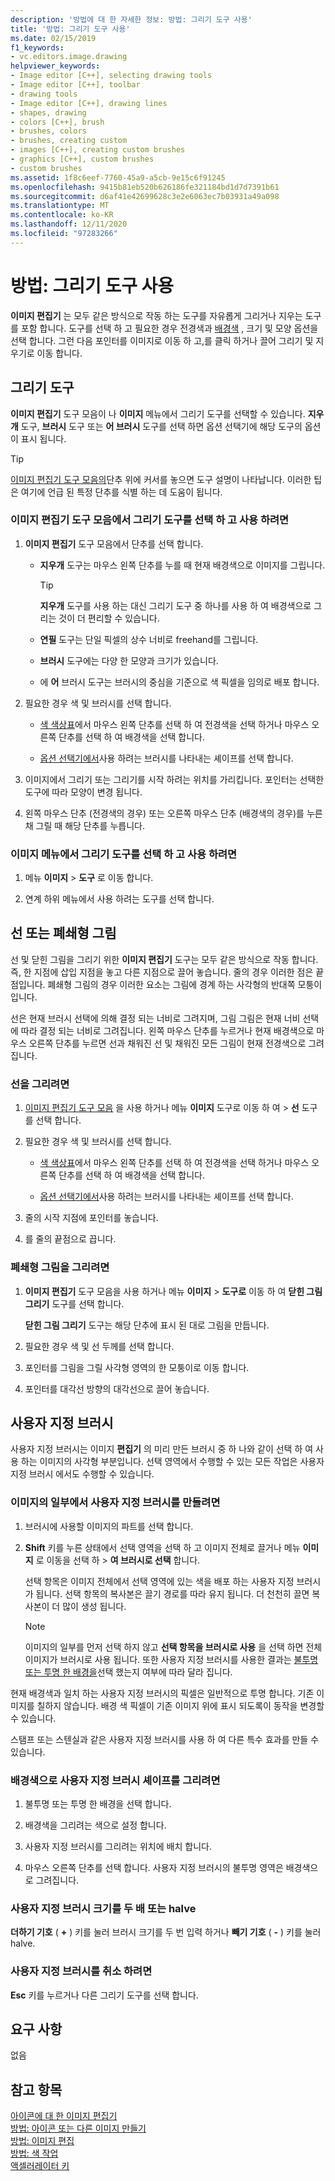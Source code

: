 ```yaml
---
description: '방법에 대 한 자세한 정보: 방법: 그리기 도구 사용'
title: '방법: 그리기 도구 사용'
ms.date: 02/15/2019
f1_keywords:
- vc.editors.image.drawing
helpviewer_keywords:
- Image editor [C++], selecting drawing tools
- Image editor [C++], toolbar
- drawing tools
- Image editor [C++], drawing lines
- shapes, drawing
- colors [C++], brush
- brushes, colors
- brushes, creating custom
- images [C++], creating custom brushes
- graphics [C++], custom brushes
- custom brushes
ms.assetid: 1f8c6eef-7760-45a9-a5cb-9e15c6f91245
ms.openlocfilehash: 9415b81eb520b626186fe321184bd1d7d7391b61
ms.sourcegitcommit: d6af41e42699628c3e2e6063ec7b03931a49a098
ms.translationtype: MT
ms.contentlocale: ko-KR
ms.lasthandoff: 12/11/2020
ms.locfileid: "97283266"
---
```

# <a name="how-to-use-a-drawing-tool"></a>방법: 그리기 도구 사용

**이미지 편집기** 는 모두 같은 방식으로 작동 하는 도구를 자유롭게 그리거나 지우는 도구를 포함 합니다. 도구를 선택 하 고 필요한 경우 전경색과 [배경색](./image-editor-for-icons.md) , 크기 및 모양 옵션을 선택 합니다. 그런 다음 포인터를 이미지로 이동 하 고,를 클릭 하거나 끌어 그리기 및 지우기로 이동 합니다.

## <a name="drawing-tools"></a>그리기 도구

**이미지 편집기** 도구 모음이 나 **이미지** 메뉴에서 그리기 도구를 선택할 수 있습니다. **지우개** 도구, **브러시** 도구 또는 **어 브러시** 도구를 선택 하면 옵션 선택기에 해당 도구의 옵션이 표시 됩니다.

> [!TIP]
> [이미지 편집기 도구 모음의](./image-editor-for-icons.md)단추 위에 커서를 놓으면 도구 설명이 나타납니다. 이러한 팁은 여기에 언급 된 특정 단추를 식별 하는 데 도움이 됩니다.

### <a name="to-select-and-use-a-drawing-tool-from-the-image-editor-toolbar"></a>이미지 편집기 도구 모음에서 그리기 도구를 선택 하 고 사용 하려면

1. **이미지 편집기** 도구 모음에서 단추를 선택 합니다.

   - **지우개** 도구는 마우스 왼쪽 단추를 누를 때 현재 배경색으로 이미지를 그립니다.

      > [!TIP]
      > **지우개** 도구를 사용 하는 대신 그리기 도구 중 하나를 사용 하 여 배경색으로 그리는 것이 더 편리할 수 있습니다.

   - **연필** 도구는 단일 픽셀의 상수 너비로 freehand를 그립니다.

   - **브러시** 도구에는 다양 한 모양과 크기가 있습니다.

   - 에 **어** 브러시 도구는 브러시의 중심을 기준으로 색 픽셀을 임의로 배포 합니다.

1. 필요한 경우 색 및 브러시를 선택 합니다.

   - [색 색상표](./image-editor-for-icons.md)에서 마우스 왼쪽 단추를 선택 하 여 전경색을 선택 하거나 마우스 오른쪽 단추를 선택 하 여 배경색을 선택 합니다.

   - [옵션 선택기에서](./image-editor-for-icons.md)사용 하려는 브러시를 나타내는 셰이프를 선택 합니다.

1. 이미지에서 그리기 또는 그리기를 시작 하려는 위치를 가리킵니다. 포인터는 선택한 도구에 따라 모양이 변경 됩니다.

1. 왼쪽 마우스 단추 (전경색의 경우) 또는 오른쪽 마우스 단추 (배경색의 경우)를 누른 채 그릴 때 해당 단추를 누릅니다.

### <a name="to-select-and-use-a-drawing-tool-from-the-image-menu"></a>이미지 메뉴에서 그리기 도구를 선택 하 고 사용 하려면

1. 메뉴 **이미지**  >  **도구** 로 이동 합니다.

1. 연계 하위 메뉴에서 사용 하려는 도구를 선택 합니다.

## <a name="lines-or-closed-figures"></a>선 또는 폐쇄형 그림

선 및 닫힌 그림을 그리기 위한 **이미지 편집기** 도구는 모두 같은 방식으로 작동 합니다. 즉, 한 지점에 삽입 지점을 놓고 다른 지점으로 끌어 놓습니다. 줄의 경우 이러한 점은 끝점입니다. 폐쇄형 그림의 경우 이러한 요소는 그림에 경계 하는 사각형의 반대쪽 모퉁이입니다.

선은 현재 브러시 선택에 의해 결정 되는 너비로 그려지며, 그림 그림은 현재 너비 선택에 따라 결정 되는 너비로 그려집니다. 왼쪽 마우스 단추를 누르거나 현재 배경색으로 마우스 오른쪽 단추를 누르면 선과 채워진 선 및 채워진 모든 그림이 현재 전경색으로 그려집니다.

### <a name="to-draw-a-line"></a>선을 그리려면

1. [이미지 편집기 도구 모음](./image-editor-for-icons.md) 을 사용 하거나 메뉴 **이미지** 도구로 이동 하 여 >   **선** 도구를 선택 합니다.

1. 필요한 경우 색 및 브러시를 선택 합니다.

   - [색 색상표](./image-editor-for-icons.md)에서 마우스 왼쪽 단추를 선택 하 여 전경색을 선택 하거나 마우스 오른쪽 단추를 선택 하 여 배경색을 선택 합니다.

   - [옵션 선택기에서](./image-editor-for-icons.md)사용 하려는 브러시를 나타내는 셰이프를 선택 합니다.

1. 줄의 시작 지점에 포인터를 놓습니다.

1. 를 줄의 끝점으로 끕니다.

### <a name="to-draw-a-closed-figure"></a>폐쇄형 그림을 그리려면

1. **이미지 편집기** 도구 모음을 사용 하거나 메뉴 **이미지**  >  **도구로** 이동 하 여 **닫힌 그림 그리기** 도구를 선택 합니다.

   **닫힌 그림 그리기** 도구는 해당 단추에 표시 된 대로 그림을 만듭니다.

1. 필요한 경우 색 및 선 두께를 선택 합니다.

1. 포인터를 그림을 그릴 사각형 영역의 한 모퉁이로 이동 합니다.

1. 포인터를 대각선 방향의 대각선으로 끌어 놓습니다.

## <a name="custom-brushes"></a>사용자 지정 브러시

사용자 지정 브러시는 이미지 **편집기** 의 미리 만든 브러시 중 하 나와 같이 선택 하 여 사용 하는 이미지의 사각형 부분입니다. 선택 영역에서 수행할 수 있는 모든 작업은 사용자 지정 브러시 에서도 수행할 수 있습니다.

### <a name="to-create-a-custom-brush-from-a-portion-of-an-image"></a>이미지의 일부에서 사용자 지정 브러시를 만들려면

1. 브러시에 사용할 이미지의 파트를 선택 합니다.

1. **Shift** 키를 누른 상태에서 선택 영역을 선택 하 고 이미지 전체로 끌거나 메뉴 **이미지** 로 이동을 선택 하  >  **여 브러시로 선택** 합니다.

   선택 항목은 이미지 전체에서 선택 영역에 있는 색을 배포 하는 사용자 지정 브러시가 됩니다. 선택 항목의 복사본은 끌기 경로를 따라 유지 됩니다. 더 천천히 끌면 복사본이 더 많이 생성 됩니다.

   > [!NOTE]
   > 이미지의 일부를 먼저 선택 하지 않고 **선택 항목을 브러시로 사용** 을 선택 하면 전체 이미지가 브러시로 사용 됩니다. 또한 사용자 지정 브러시를 사용한 결과는 [불투명 또는 투명 한 배경을](./image-editor-for-icons.md)선택 했는지 여부에 따라 달라 집니다.

현재 배경색과 일치 하는 사용자 지정 브러시의 픽셀은 일반적으로 투명 합니다. 기존 이미지를 칠하지 않습니다. 배경 색 픽셀이 기존 이미지 위에 표시 되도록이 동작을 변경할 수 있습니다.

스탬프 또는 스텐실과 같은 사용자 지정 브러시를 사용 하 여 다른 특수 효과를 만들 수 있습니다.

### <a name="to-draw-custom-brush-shapes-in-the-background-color"></a>배경색으로 사용자 지정 브러시 셰이프를 그리려면

1. 불투명 또는 투명 한 배경을 선택 합니다.

1. 배경색을 그리려는 색으로 설정 합니다.

1. 사용자 지정 브러시를 그리려는 위치에 배치 합니다.

1. 마우스 오른쪽 단추를 선택 합니다. 사용자 지정 브러시의 불투명 영역은 배경색으로 그려집니다.

### <a name="to-double-or-halve-the-custom-brush-size"></a>사용자 지정 브러시 크기를 두 배 또는 halve

**더하기 기호** ( **+** ) 키를 눌러 브러시 크기를 두 번 입력 하거나 **빼기 기호** ( **-** ) 키를 눌러 halve.

### <a name="to-cancel-the-custom-brush"></a>사용자 지정 브러시를 취소 하려면

**Esc** 키를 누르거나 다른 그리기 도구를 선택 합니다.

## <a name="requirements"></a>요구 사항

없음

## <a name="see-also"></a>참고 항목

[아이콘에 대 한 이미지 편집기](../windows/image-editor-for-icons.md)<br/>
[방법: 아이콘 또는 다른 이미지 만들기](../windows/creating-an-icon-or-other-image-image-editor-for-icons.md)<br/>
[방법: 이미지 편집](../windows/selecting-an-area-of-an-image-image-editor-for-icons.md)<br/>
[방법: 색 작업](../windows/working-with-color-image-editor-for-icons.md)<br/>
[액셀러레이터 키](../windows/accelerator-keys-image-editor-for-icons.md)<br/>
